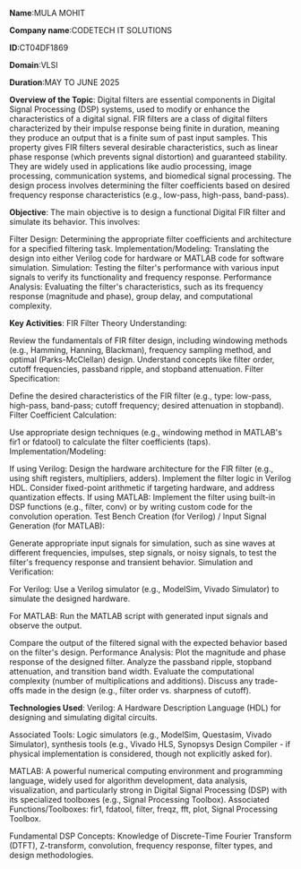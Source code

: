 **Name**:MULA MOHIT

**Company name**:CODETECH IT SOLUTIONS

**ID**:CT04DF1869

**Domain**:VLSI

**Duration**:MAY TO JUNE 2025

**Overview of the Topic**:
Digital filters are essential components in Digital Signal Processing (DSP) systems, used to modify or enhance the characteristics of a digital signal. FIR filters are a class of digital filters characterized by their impulse response being finite in duration, meaning they produce an output that is a finite sum of past input samples. This property gives FIR filters several desirable characteristics, such as linear phase response (which prevents signal distortion) and guaranteed stability. They are widely used in applications like audio processing, image processing, communication systems, and biomedical signal processing. The design process involves determining the filter coefficients based on desired frequency response characteristics (e.g., low-pass, high-pass, band-pass).

**Objective**:
The main objective is to design a functional Digital FIR filter and simulate its behavior. This involves:

Filter Design: Determining the appropriate filter coefficients and architecture for a specified filtering task.
Implementation/Modeling: Translating the design into either Verilog code for hardware or MATLAB code for software simulation.
Simulation: Testing the filter's performance with various input signals to verify its functionality and frequency response.
Performance Analysis: Evaluating the filter's characteristics, such as its frequency response (magnitude and phase), group delay, and computational complexity.

**Key Activities**:
FIR Filter Theory Understanding:

Review the fundamentals of FIR filter design, including windowing methods (e.g., Hamming, Hanning, Blackman), frequency sampling method, and optimal (Parks-McClellan) design.
Understand concepts like filter order, cutoff frequencies, passband ripple, and stopband attenuation.
Filter Specification:

Define the desired characteristics of the FIR filter (e.g., type: low-pass, high-pass, band-pass; cutoff frequency; desired attenuation in stopband).
Filter Coefficient Calculation:

Use appropriate design techniques (e.g., windowing method in MATLAB's fir1 or fdatool) to calculate the filter coefficients (taps).
Implementation/Modeling:

If using Verilog:
Design the hardware architecture for the FIR filter (e.g., using shift registers, multipliers, adders).
Implement the filter logic in Verilog HDL.
Consider fixed-point arithmetic if targeting hardware, and address quantization effects.
If using MATLAB:
Implement the filter using built-in DSP functions (e.g., filter, conv) or by writing custom code for the convolution operation.
Test Bench Creation (for Verilog) / Input Signal Generation (for MATLAB):

Generate appropriate input signals for simulation, such as sine waves at different frequencies, impulses, step signals, or noisy signals, to test the filter's frequency response and transient behavior.
Simulation and Verification:

For Verilog: Use a Verilog simulator (e.g., ModelSim, Vivado Simulator) to simulate the designed hardware.

For MATLAB: Run the MATLAB script with generated input signals and observe the output.

Compare the output of the filtered signal with the expected behavior based on the filter's design.
Performance Analysis:
Plot the magnitude and phase response of the designed filter.
Analyze the passband ripple, stopband attenuation, and transition band width.
Evaluate the computational complexity (number of multiplications and additions).
Discuss any trade-offs made in the design (e.g., filter order vs. sharpness of cutoff).

**Technologies Used**:
Verilog: A Hardware Description Language (HDL) for designing and simulating digital circuits.

Associated Tools: Logic simulators (e.g., ModelSim, Questasim, Vivado Simulator), synthesis tools (e.g., Vivado HLS, Synopsys Design Compiler - if physical implementation is considered, though not explicitly asked for).

MATLAB: A powerful numerical computing environment and programming language, widely used for algorithm development, data analysis, visualization, and particularly strong in Digital Signal Processing (DSP) with its specialized toolboxes (e.g., Signal Processing Toolbox).
Associated Functions/Toolboxes: fir1, fdatool, filter, freqz, fft, plot, Signal Processing Toolbox.

Fundamental DSP Concepts: Knowledge of Discrete-Time Fourier Transform (DTFT), Z-transform, convolution, frequency response, filter types, and design methodologies.
